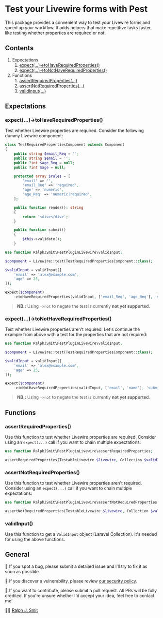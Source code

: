 # Test your Livewire forms with Pest

This package provides a convenient way to test your Livewire forms and speed up your workflow. It adds helpers that make repetitive tasks faster, like testing whether properties are required or not.

## Contents

1. Expectations
    1. [expect(...)->toHaveRequiredProperties()](#expect-tohaverequiredproperties)
    1. [expect(...)->toNotHaveRequiredProperties()](#expect-tonothaverequiredproperties)
1. Functions
    1. [assertRequiredProperties(...)](#assertrequiredproperties)
    1. [assertNotRequiredProperties(...)](#assertnotrequiredproperties)
    1. [validInput(...)](#validinput)

## Expectations

### expect(...)->toHaveRequiredProperties()

Test whether Livewire properties are required. Consider the following dummy Livewire component:

```php
class TestRequiredPropertiesComponent extends Component
{
    public string $email_Req = '';
    public string $email = '';
    public ?int $age_Req = null;
    public ?int $age = null;

    protected array $rules = [
        'email' => '',
        'email_Req' => 'required',
        'age' => 'numeric',
        'age_Req' => 'numeric|required',
    ];

    public function render(): string
    {
        return '<div></div>';
    }

    public function submit()
    {
        $this->validate();
    }
```

```php
use function RalphJSmit\PestPluginLivewire\validInput;

$component = Livewire::test(TestRequiredPropertiesComponent::class);

$validInput = validInput([
    'email' => 'alex@example.com',
    'age' => 25,
]);

expect($component)
    ->toHaveRequiredProperties(validInput, ['email_Req', 'age_Req'], 'submit');
```

> **NB.:** Using `->not` to negate the test is currently **not yet supported**.

### expect(...)->toNotHaveRequiredProperties()

Test whether Livewire properties aren't required. Let's continue the example from above with a test for the properties that are not required:

```php
use function RalphJSmit\PestPluginLivewire\validInput;

$component = Livewire::test(TestRequiredPropertiesComponent::class);

$validInput = validInput([
    'email' => 'alex@example.com',
    'age' => 25,
]);

expect($component)
    ->toNotHaveRequiredProperties(validInput, ['email', 'name'], 'submit');
```

> **NB.:** Using `->not` to negate the test is currently **not yet supported**.

## Functions

### assertRequiredProperties()

Use this function to test whether Livewire properties are required. Consider using an `expect(...)` call if you want to chain multiple expectations:

```php
use function RalphJSmit\PestPluginLivewire\assertRequiredProperties;

assertRequiredProperties(TestableLivewire $livewire, Collection $validInput, array $requiredProperties, string $submitFunction);
```

### assertNotRequiredProperties()

Use this function to test whether Livewire properties aren't required. Consider using an `expect(...)` call if you want to chain multiple expectations:

```php
use function RalphJSmit\PestPluginLivewire\assertNotRequiredProperties;

assertNotRequiredProperties(TestableLivewire $livewire, Collection $validInput, array $requiredProperties, string $submitFunction);
```

### validInput()

Use this function to get a `ValidInput` object (Laravel Collection). It's needed for using the above functions.

## General

🐞 If you spot a bug, please submit a detailed issue and I'll try to fix it as soon as possible.

🔐 If you discover a vulnerability, please review [our security policy](../../security/policy).

🙌 If you want to contribute, please submit a pull request. All PRs will be fully credited. If you're unsure whether I'd accept your idea, feel free to contact me!

🙋‍♂️ [Ralph J. Smit](https://ralphjsmit.com)
